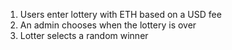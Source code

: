 1. Users enter lottery with ETH based on a USD fee
2. An admin chooses when the lottery is over
3. Lotter selects a random winner